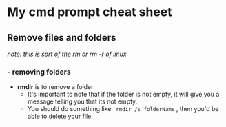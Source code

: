 # My cmd prompt cheat sheet

## Remove files and folders 
_note: this is sort of the rm or rm -r of linux_

### - removing folders 
- **rmdir** is to remove a folder
  - It's important to note that if the folder is not empty, it will give you a message telling you that its not empty.
  - You should do something like ``` rmdir /s folderName``` ,  then you'd be able to delete your file.